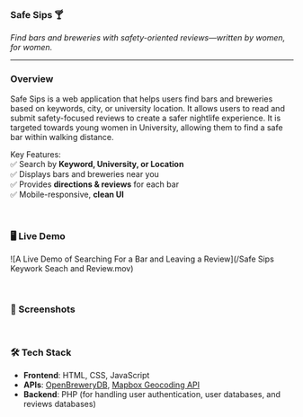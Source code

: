 ### **Safe Sips 🍸**  
*Find bars and breweries with safety-oriented reviews—written by women, for women.*  

---

### Overview
Safe Sips is a web application that helps users find bars and breweries based on keywords, city, or university location. It allows users to read and submit safety-focused reviews to create a safer nightlife experience. It is targeted towards young women in University, allowing them to find a safe bar within walking distance. 

Key Features:   <br>
✅ Search by **Keyword, University, or Location**  <br>
✅ Displays bars and breweries near you  <br>
✅ Provides **directions & reviews** for each bar   <br>
✅ Mobile-responsive, **clean UI**   <br>

<br>

### 🖥️ Live Demo
![A Live Demo of Searching For a Bar and Leaving a Review](/Safe Sips Keywork Seach and Review.mov)

<br>

### 📸 Screenshots



<br>

### 🛠️ Tech Stack
- **Frontend**: HTML, CSS, JavaScript  
- **APIs**: [OpenBreweryDB](https://www.openbrewerydb.org/), [Mapbox Geocoding API](https://docs.mapbox.com/api/search/geocoding/)  
- **Backend**: PHP (for handling user authentication, user databases, and reviews databases)  
